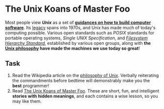 The Unix Koans of Master Foo
============================

Most people view **_Unix_** as a set of
**[guidances on how to build computer software](http://en.wikipedia.org/wiki/Unix_philosophy)**.
Its [legacy](http://en.wikipedia.org/wiki/Unix) spans into 1970s, and Unix
has made much of today's computing possible.
Various open standards such as _POSIX_ standards for portable operating
systems, _Single UNIX Specification_, and
[_Filesystem Hierarchy Standard_](https://en.wikipedia.org/wiki/Filesystem_Hierarchy_Standard#Directory_structure),
established by various open groups, along with
**the [Unix philosophy](http://en.wikipedia.org/wiki/Unix_philosophy)
have made the machines we use today so great**!

Task
----

  1. Read the Wikipedia article on the
     [philosophy of Unix](http://en.wikipedia.org/wiki/Unix_philosophy).
     Verbally reiterating the commandments before bedtime will demonstrably
     make you the **best** programmer!
  2. Read [The Unix Koans of Master Foo](http://www.catb.org/~esr/writings/unix-koans/).
     These are short, fun, and intelligent **stories with hidden meanings**,
     and each contains a wise lesson, so you may like them.

